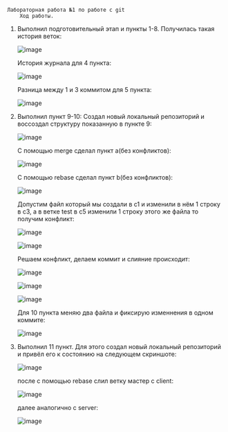     Лабораторная работа №1 по работе с git
        Ход работы.
1) Выполнил подготовительный этап и пункты 1-8.
   Получилась такая история веток:
   
   ![image](https://github.com/user-attachments/assets/56c9b1bf-7dd6-4fd6-b6d4-2cd815f9f29f)
   
   История журнала для 4 пункта:
   
   ![image](https://github.com/user-attachments/assets/62a0012b-5bb1-4a2d-87af-6202134b83f1)
   
   Разница между 1 и 3 коммитом для 5 пункта:
   
   ![image](https://github.com/user-attachments/assets/d38aad7c-c4de-4d94-9e47-d7ab286d6fa1)
2) Выполнил пункт 9-10:
   Создал новый локальный репозиторий и воссоздал структуру показанную в пункте 9:

   ![image](https://github.com/user-attachments/assets/20310d6e-4354-45da-8ca5-bc52e55fcb5b)

   С помощью merge сделал пункт a(без конфликтов):

   ![image](https://github.com/user-attachments/assets/3dbe5889-4a9e-48f7-8c62-fcbaa6f323a8)

   C помощью rebase сделал пункт b(без конфликтов):

   ![image](https://github.com/user-attachments/assets/06cb83c4-d120-4596-b4a4-ac243b61ee5b)

   Допустим файл который мы создали в c1 и изменили в нём 1 строку в c3, а в ветке test в c5 изменили 1 строку этого же файла то получим конфликт:

   ![image](https://github.com/user-attachments/assets/9795a3f4-bc99-4c97-90b2-662b92253ce9)

   ![image](https://github.com/user-attachments/assets/a87408d7-966f-414e-b6da-fb5b1ae34946)

    Решаем конфликт, делаем коммит и слияние происходит:

   ![image](https://github.com/user-attachments/assets/a6af6686-2fc4-44ac-b72d-e2c3bacaa1e7)

   ![image](https://github.com/user-attachments/assets/79e19841-9960-49ea-b0f4-df13c2b6fc7d)

   ![image](https://github.com/user-attachments/assets/6575aee2-4c5b-4368-8446-1200ca9a058c)

   Для 10 пункта меняю два файла и фиксирую изменнения в одном коммите:
   
   ![image](https://github.com/user-attachments/assets/eb18cafc-94c7-4699-8967-1101ae1d852d)

4) Выполнил 11 пункт.
   Для этого создал новый локальный репозиторий и привёл его к состоянию на следующем скриншоте:
   
   ![image](https://github.com/user-attachments/assets/532b210f-c7ce-46d7-8905-fdc694938538)

   после с помощью rebase слил ветку мастер с client:

   ![image](https://github.com/user-attachments/assets/ba8b6348-ca2c-41f1-8702-fdd33a42a993)

   далее аналогично c server:

   ![image](https://github.com/user-attachments/assets/09215d8f-1a49-4cda-83bb-e58522c36b2e)






   
   



   

   

